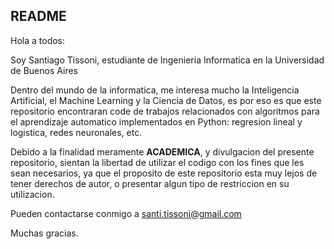## README
Hola a todos:

Soy Santiago Tissoni, estudiante de Ingenieria Informatica en la Universidad de Buenos Aires

Dentro del mundo de la informatica, me interesa mucho la Inteligencia Artificial, el Machine Learning y la Ciencia de Datos,
es por eso es que este repositorio encontraran code de trabajos relacionados con algoritmos para el aprendizaje automatico
implementados en Python: regresion lineal y logistica, redes neuronales, etc.



Debido a la finalidad meramente **ACADEMICA**, y divulgacion del presente repositorio, sientan la libertad de utilizar el codigo con los fines que les sean necesarios, ya que el proposito de este repositorio esta muy lejos de tener derechos de autor, o presentar algun tipo de restriccion en su utilizacion.

Pueden contactarse conmigo a santi.tissoni@gmail.com

Muchas gracias.

